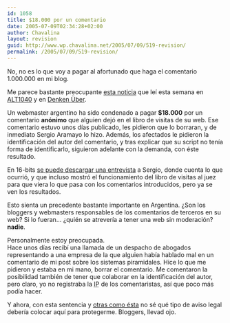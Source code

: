 ```yaml
---
id: 1058
title: $18.000 por un comentario
date: 2005-07-09T02:34:28+02:00
author: Chavalina
layout: revision
guid: http://www.wp.chavalina.net/2005/07/09/519-revision/
permalink: /2005/07/09/519-revision/
---
```

No, no es lo que voy a pagar al afortunado que haga el comentario 1.000.000 en mi blog.

Me parece bastante preocupante <a href="http://www.jujuy.com/?p=24" target="_blank">esta noticia</a> que le&iacute; esta semana en <a href="http://www.alt1040.com/archivo/2005/07/08/a-pagar-us18000-por-un-mensaje-en-el-libro-de-visitas/" target="_blank">ALT1040</a> y en <a href="http://www.uberbin.net/archivos/opinion/responsabilidad-legal-de-jujuycom.php" target="_blank">Denken &Uuml;ber</a>.

Un webmaster argentino ha sido condenado a pagar **$18.000** por un comentario **an&oacute;nimo** que alguien dej&oacute; en el libro de visitas de su web. Ese comentario estuvo unos d&iacute;as publicado, les pidieron que lo borraran, y de inmediato Sergio Aramayo lo hizo. Además, los afectados le pidieron la identificaci&oacute;n del autor del comentario, y tras explicar que su script no ten&iacute;a forma de identificarlo, siguieron adelante con la demanda, con éste resultado.

En 16-bits <a href="http://www.16-bits.com.ar/archivos/entrevista-con-sergio-aramayo-de-jujuycom/" target="_blank">se puede descargar una entrevista</a> a Sergio, donde cuenta lo que ocurri&oacute;, y que incluso mostr&oacute; el funcionamiento del libro de visitas al juez para que viera lo que pasa con los comentarios introducidos, pero ya se ven los resultados.

Esto sienta un precedente bastante importante en Argentina. &iquest;Son los bloggers y webmasters responsables de los comentarios de terceros en su web? Si lo fueran… &iquest;quién se atrever&iacute;a a tener una web sin moderaci&oacute;n? **nadie**.

Personalmente estoy preocupada.  
Hace unos d&iacute;as recib&iacute; una llamada de un despacho de abogados representando a una empresa de la que alguien hab&iacute;a hablado mal en un comentario de mi post sobre los sistemas piramidales. Hice lo que me pidieron y estaba en mi mano, borrar el comentario. Me comentaron la posibilidad también de tener que colaborar en la identificaci&oacute;n del autor, pero claro, yo no registraba la <acronym title="Internet Protocol">IP</acronym> de los comentaristas, as&iacute; que poco más pod&iacute;a hacer.

Y ahora, con esta sentencia y <a href="http://blackshell.usebox.net/archivo/589.php" target="_blank">otras como ésta</a> no sé qué tipo de aviso legal deber&iacute;a colocar aqu&iacute; para protegerme. Bloggers, llevad ojo.